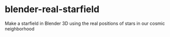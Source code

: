 # blender-real-starfield
Make a starfield in Blender 3D using the real positions of stars in our cosmic neighborhood

